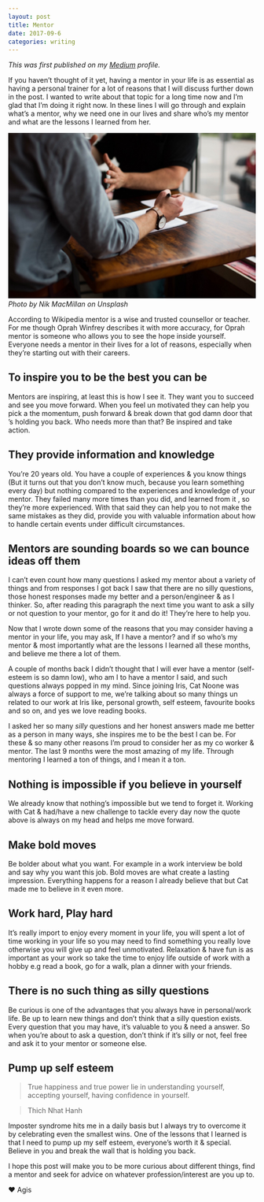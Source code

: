 ```yaml
---
layout: post
title: Mentor
date: 2017-09-6
categories: writing
---
```


_This was first published on my [Medium](https://medium.com/@AgisilaosTsaras) profile._

If you haven’t thought of it yet, having a mentor in your life is as essential as having a personal trainer for a lot of reasons that I will discuss further down in the post. I wanted to write about that topic for a long time now and I’m glad that I’m doing it right now. In these lines I will go through and explain what’s a mentor, why we need one in our lives and share who’s my mentor and what are the lessons I learned from her.

![alt text](mentor.jpg)
*Photo by Nik MacMillan on Unsplash*

According to Wikipedia mentor is a wise and trusted counsellor or teacher. For me though Oprah Winfrey describes it with more accuracy, for Oprah mentor is someone who allows you to see the hope inside yourself. Everyone needs a mentor in their lives for a lot of reasons, especially when they’re starting out with their careers.

## To inspire you to be the best you can be

Mentors are inspiring, at least this is how I see it. They want you to succeed and see you move forward. When you feel un motivated they can help you pick a the momentum, push forward & break down that god damn door that ’s holding you back. Who needs more than that? Be inspired and take action.

## They provide information and knowledge

You’re 20 years old. You have a couple of experiences & you know things (But it turns out that you don’t know much, because you learn something every day) but nothing compared to the experiences and knowledge of your mentor. They failed many more times than you did, and learned from it , so they’re more experienced. With that said they can help you to not make the same mistakes as they did, provide you with valuable information about how to handle certain events under difficult circumstances.

## Mentors are sounding boards so we can bounce ideas off them

I can’t even count how many questions I asked my mentor about a variety of things and from responses I got back I saw that there are no silly questions, those honest responses made my better and a person/engineer & as I thinker. So, after reading this paragraph the next time you want to ask a silly or not question to your mentor, go for it and do it! They’re here to help you.

Now that I wrote down some of the reasons that you may consider having a mentor in your life, you may ask, If I have a mentor? and if so who’s my mentor & most importantly what are the lessons I learned all these months, and believe me there a lot of them.

A couple of months back I didn’t thought that I will ever have a mentor (self-esteem is so damn low), who am I to have a mentor I said, and such questions always popped in my mind. Since joining Iris, Cat Noone was always a force of support to me, we’re talking about so many things un related to our work at Iris like, personal growth, self esteem, favourite books and so on, and yes we love reading books.

 I asked her so many *silly* questions and her honest answers made me better as a person in many ways, she inspires me to be the best I can be. For these & so many other reasons I’m proud to consider her as my co worker & mentor.
The last 9 months were the most amazing of my life. Through mentoring I learned a ton of things, and I mean it a ton.

## Nothing is impossible if you believe in yourself

We already know that nothing’s impossible but we tend to forget it. Working with Cat & had/have a new challenge to tackle every day now the quote above is always on my head and helps me move forward.

## Make bold moves

Be bolder about what you want. For example in a work interview be bold and say why you want this job. Bold moves are what create a lasting impression.
Everything happens for a reason
I already believe that but Cat made me to believe in it even more.

## Work hard, Play hard

It’s really import to enjoy every moment in your life, you will spent a lot of time working in your life so you may need to find something you really love otherwise you will give up and feel unmotivated. Relaxation & have fun is as important as your work so take the time to enjoy life outside of work with a hobby e.g read a book, go for a walk, plan a dinner with your friends.

## There is no such thing as silly questions

Be curious is one of the advantages that you always have in personal/work life. Be up to learn new things and don’t think that a silly question exists. Every question that you may have, it’s valuable to you & need a answer. So when you’re about to ask a question, don’t think if it’s silly or not, feel free and ask it to your mentor or someone else.

## Pump up self esteem

 > True happiness and true power lie in understanding yourself, accepting yourself, having confidence in yourself.

>Thich Nhat Hanh

Imposter syndrome hits me in a daily basis but I always try to overcome it by celebrating even the smallest wins. One of the lessons that I learned is that I need to pump up my self esteem, everyone’s worth it & special. Believe in you and break the wall that is holding you back.

I hope this post will make you to be more curious about different things, find a mentor and seek for advice on whatever profession/interest are you up to.

❤️ Agis
